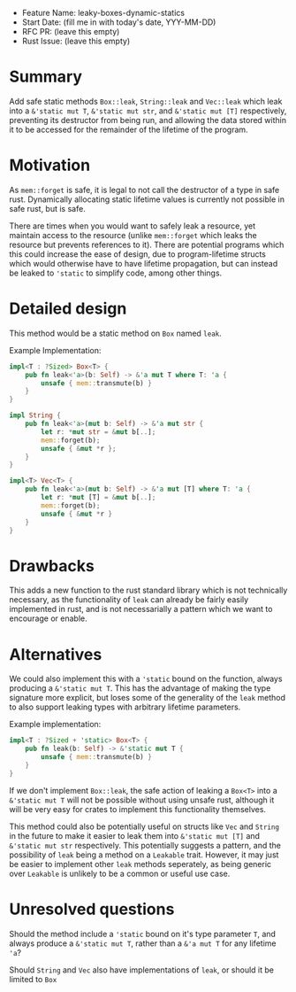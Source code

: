 - Feature Name: leaky-boxes-dynamic-statics
- Start Date: (fill me in with today's date, YYY-MM-DD)
- RFC PR: (leave this empty)
- Rust Issue: (leave this empty)

# Summary

Add safe static methods `Box::leak`, `String::leak` and `Vec::leak` which leak
into a `&'static mut T`, `&'static mut str`, and `&'static mut [T]`
respectively, preventing its destructor from being run, and allowing the data
stored within it to be accessed for the remainder of the lifetime of the
program.

# Motivation

As `mem::forget` is safe, it is legal to not call the destructor of a type in
safe rust. Dynamically allocating static lifetime values is currently not
possible in safe rust, but is safe.

There are times when you would want to safely leak a resource, yet maintain
access to the resource (unlike `mem::forget` which leaks the resource but
prevents references to it). There are potential programs which this could
increase the ease of design, due to program-lifetime structs which would
otherwise have to have lifetime propagation, but can instead be leaked to
`'static` to simplify code, among other things.

# Detailed design

This method would be a static method on `Box` named `leak`.

Example Implementation:
```rust
impl<T : ?Sized> Box<T> {
    pub fn leak<'a>(b: Self) -> &'a mut T where T: 'a {
        unsafe { mem::transmute(b) }
    }
}

impl String {
    pub fn leak<'a>(mut b: Self) -> &'a mut str {
        let r: *mut str = &mut b[..];
        mem::forget(b);
        unsafe { &mut *r };
    }
}

impl<T> Vec<T> {
    pub fn leak<'a>(mut b: Self) -> &'a mut [T] where T: 'a {
        let r: *mut [T] = &mut b[..];
        mem::forget(b);
        unsafe { &mut *r }
    }
}
```

# Drawbacks

This adds a new function to the rust standard library which is not technically
necessary, as the functionality of `leak` can already be fairly easily
implemented in rust, and is not necessarially a pattern which we want to
encourage or enable.

# Alternatives

We could also implement this with a `'static` bound on the function, always
producing a `&'static mut T`. This has the advantage of making the type
signature more explicit, but loses some of the generality of the `leak` method
to also support leaking types with arbitrary lifetime parameters.

Example implementation:
```rust
impl<T : ?Sized + 'static> Box<T> {
    pub fn leak(b: Self) -> &'static mut T {
        unsafe { mem::transmute(b) }
    }
}
```

If we don't implement `Box::leak`, the safe action of leaking a `Box<T>` into a
`&'static mut T` will not be possible without using unsafe rust, although it
will be very easy for crates to implement this functionality themselves.

This method could also be potentially useful on structs like `Vec` and `String`
in the future to make it easier to leak them into `&'static mut [T]` and
`&'static mut str` respectively. This potentially suggests a pattern, and the
possibility of `leak` being a method on a `Leakable` trait. However, it may just
be easier to implement other `leak` methods seperately, as being generic over
`Leakable` is unlikely to be a common or useful use case.

# Unresolved questions

Should the method include a `'static` bound on it's type parameter `T`, and
always produce a `&'static mut T`, rather than a `&'a mut T` for any lifetime
`'a`?

Should `String` and `Vec` also have implementations of `leak`, or should it be
limited to `Box`
